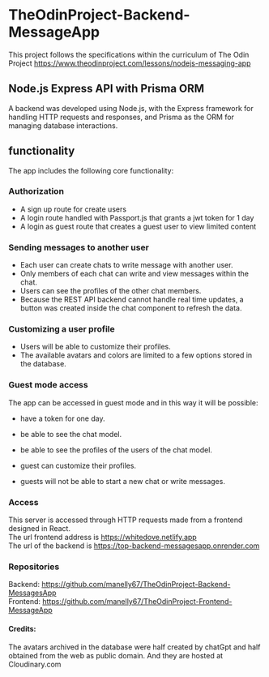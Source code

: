 # TheOdinProject-Backend-MessageApp

This project follows the specifications within the curriculum of The Odin Project 
https://www.theodinproject.com/lessons/nodejs-messaging-app


Node.js Express API with Prisma ORM
-----------------------------------

A backend was developed using Node.js, with the Express framework for handling HTTP requests and responses, and Prisma as the ORM for managing database interactions.

functionality
-------------
The app includes the following core functionality:

### Authorization ###

- A sign up route for create users
- A login route handled with Passport.js that grants a jwt token for 1 day
- A login as guest route that creates a guest user to view limited content

### Sending messages to another user ###

- Each user can create chats to write message with another user. 
- Only members of each chat can write and view messages within the chat.
- Users can see the profiles of the other chat members.
- Because the REST API backend cannot handle real time updates, a button was created inside the chat component to refresh the data.

### Customizing a user profile ###

- Users will be able to customize their profiles.
- The available avatars and colors are limited to a few options stored in the database.

### Guest mode access ###

The app can be accessed in guest mode and in this way it will be possible:
- have a token for one day.
- be able to see the chat model.
- be able to see the profiles of the users of the chat model.
- guest can customize their profiles.

- guests will not be able to start a new chat or write messages.

### Access ###

This server is accessed through HTTP requests made from a frontend designed in React.<br>
The url frontend address is https://whitedove.netlify.app
<br>
The url of the backend is https://top-backend-messagesapp.onrender.com 

### Repositories ###
Backend: https://github.com/manelly67/TheOdinProject-Backend-MessagesApp <br>
Frontend: https://github.com/manelly67/TheOdinProject-Frontend-MessageApp

#### Credits: ####
The avatars archived in the database were half created by chatGpt and half obtained from the web as public domain. And they are hosted at Cloudinary.com